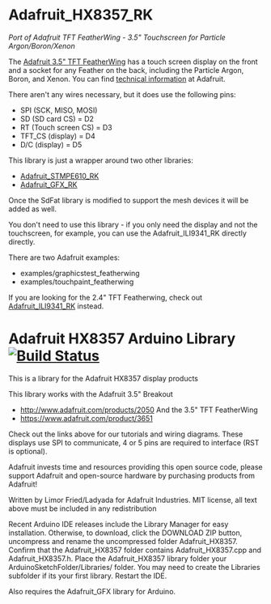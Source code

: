 # Adafruit_HX8357_RK

*Port of Adafruit TFT FeatherWing - 3.5" Touchscreen for Particle Argon/Boron/Xenon*

The [Adafruit 3.5" TFT FeatherWing](https://www.adafruit.com/product/3651) has a touch screen display on the front and a socket for any Feather on the back, including the Particle Argon, Boron, and Xenon. You can find [technical information](https://learn.adafruit.com/adafruit-3-5-tft-featherwing) at Adafruit.

There aren't any wires necessary, but it does use the following pins:

- SPI (SCK, MISO, MOSI)
- SD (SD card CS) = D2
- RT (Touch screen CS) = D3
- TFT_CS (display) = D4
- D/C (display) = D5

This library is just a wrapper around two other libraries:

- [Adafruit\_STMPE610\_RK](https://github.com/rickkas7/Adafruit_STMPE610_RK)
- [Adafruit\_GFX\_RK](https://github.com/rickkas7/Adafruit_GFX_RK)

Once the SdFat library is modified to support the mesh devices it will be added as well. 

You don't need to use this library - if you only need the display and not the touchscreen, for example, you can use the Adafruit\_ILI9341\_RK directly directly.

There are two Adafruit examples:

- examples/graphicstest\_featherwing
- examples/touchpaint\_featherwing

If you are looking for the 2.4" TFT Featherwing, check out [Adafruit\_ILI9341\_RK](https://github.com/rickkas7/Adafruit_ILI9341_RK) instead.



# Adafruit HX8357 Arduino Library [![Build Status](https://travis-ci.org/adafruit/Adafruit_HX8357_Library.svg?branch=master)](https://travis-ci.org/adafruit/Adafruit_HX8357_Library)



This is a library for the Adafruit HX8357 display products

This library works with the Adafruit 3.5" Breakout
   * http://www.adafruit.com/products/2050
And the 3.5" TFT FeatherWing
   * https://www.adafruit.com/product/3651

Check out the links above for our tutorials and wiring diagrams.
These displays use SPI to communicate, 4 or 5 pins are required
to interface (RST is optional).

Adafruit invests time and resources providing this open source code,
please support Adafruit and open-source hardware by purchasing
products from Adafruit!

Written by Limor Fried/Ladyada for Adafruit Industries.
MIT license, all text above must be included in any redistribution

Recent Arduino IDE releases include the Library Manager for easy installation. Otherwise, to download, click the DOWNLOAD ZIP button, uncompress and rename the uncompressed folder Adafruit_HX8357. Confirm that the Adafruit_HX8357 folder contains Adafruit_HX8357.cpp and Adafruit_HX8357.h. Place the Adafruit_HX8357 library folder your ArduinoSketchFolder/Libraries/ folder. You may need to create the Libraries subfolder if its your first library. Restart the IDE.

Also requires the Adafruit_GFX library for Arduino.
